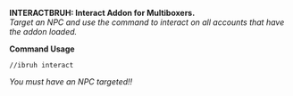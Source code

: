 **INTERACTBRUH: Interact Addon for Multiboxers.**\
*Target an NPC and use the command to interact on all accounts that have the addon loaded.*

**Command Usage**
```
//ibruh interact
```
*You must have an NPC targeted!!*
